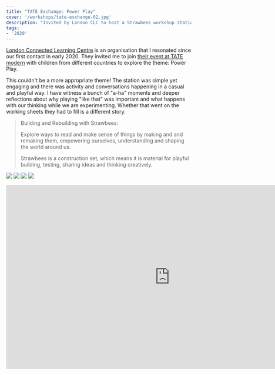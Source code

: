 ```yaml
---
title: "TATE Exchange: Power Play"
cover: '/workshops/tate-exchange-02.jpg'
description: "Invited by London CLC to host a Strawbees workshop station at TATE Exchange to explore the theme of Power and Play."
tags:
- '2020'
---
```


[London Connected Learning Centre](https://londonclc.org.uk/) is an organisation that I resonated since our first contact in early 2020. They invited me to join [their event at TATE modern](https://londonclc.org.uk/2020/02/28/power-play-at-tate-exchange/) with children from different countries to explore the theme: Power Play.

This couldn't be a more appropriate theme! The station was simple yet engaging and there was activity and conversations happening in a casual and playful way. I have witness a bunch of "a-ha" moments and deeper reflections about why playing "like that" was important and what happens with our thinking while we are experimenting. Whether that went on the working sheets they had to fill is a different story.

> Building and Rebuilding with Strawbees:
>
> Explore ways to read and make sense of things by making and and remaking them, empowering ourselves, understanding and shaping the world around us.
>
> Strawbees is a construction set, which means it is material for playful building, testing, sharing ideas and thinking creatively.

![](/workshops/tate-exchange-01.jpg)
![](/workshops/tate-exchange-02.jpg)
![](/workshops/tate-exchange-03.jpg)
![](/workshops/tate-exchange-04.jpg)

<iframe width="890" height="500" src="https://www.youtube.com/embed/nmSj93RiJ6g" frameborder="0" allow="accelerometer; autoplay; encrypted-media; gyroscope; picture-in-picture" allowfullscreen></iframe>
